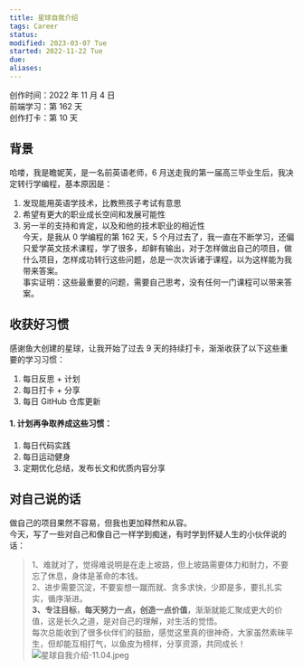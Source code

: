 ```yaml
---
title: 星球自我介绍
tags: Career 
status: 
modified: 2023-03-07 Tue
started: 2022-11-22 Tue
due: 
aliases: 
---
```

创作时间：2022 年 11 月 4 日  
前端学习：第 162 天  
创作打卡：第 10 天
## 背景
哈喽，我是瞻妮芙，是一名前英语老师，6 月送走我的第一届高三毕业生后，我决定转行学编程，基本原因是：
1. 发现能用英语学技术，比教熊孩子考试有意思
2. 希望有更大的职业成长空间和发展可能性
3. 另一半的支持和肯定，以及和他的技术职业的相近性  
今天，是我从 0 学编程的第 162 天，5 个月过去了，我一直在不断学习，还偏只爱学英文技术课程，学了很多，却鲜有输出，对于怎样做出自己的项目，做什么项目，怎样成功转行这些问题，总是一次次诉诸于课程，以为这样能为我带来答案。  
事实证明：这些最重要的问题，需要自己思考，没有任何一门课程可以带来答案。
## 收获好习惯
感谢鱼大创建的星球，让我开始了过去 9 天的持续打卡，渐渐收获了以下这些重要的学习习惯：
1. 每日反思 + 计划
2. 每日打卡 + 分享
3. 每日 GitHub 仓库更新
#### 1. 计划再争取养成这些习惯：
1. 每日代码实践
2. 每日运动健身
3. 定期优化总结，发布长文和优质内容分享
## 对自己说的话
做自己的项目果然不容易，但我也更加释然和从容。  
今天，写了一些对自己和像自己一样学到痴迷，有时学到怀疑人生的小伙伴说的话：

> 1、难就对了，觉得难说明是在走上坡路，但上坡路需要体力和耐力，不要忘了休息，身体是革命的本钱。  
> 2、进步需要沉淀，不要妄想一蹴而就、贪多求快，少即是多，要扎扎实实，循序渐进。  
> **3、专注目标**，**每天努力一点，创造一点价值**，渐渐就能汇聚成更大的价值，这是长久之道，是对自己的理解，对生活的觉悟。  
每次总能收到了很多伙伴们的鼓励，感觉这里真的很神奇，大家虽然素昧平生，但却能互相打气，以鱼皮为榜样，分享资源，共同成长！  
![星球自我介绍-11.04.jpeg](https://cdn.nlark.com/yuque/0/2022/jpeg/29677165/1667650554558-5fbe0ef3-26f7-498d-b556-69d2508e0657.jpeg#averageHue=%23d9dcd9&clientId=ub64e2525-f10b-4&crop=0.0578&crop=0.5314&crop=0.6405&crop=0.6114&from=ui&height=734&id=ucafb649b&margin=%5Bobject%20Object%5D&name=%E6%98%9F%E7%90%83%E8%87%AA%E6%88%91%E4%BB%8B%E7%BB%8D-11.04.jpeg&originHeight=3034&originWidth=1711&originalType=binary&ratio=1&rotation=0&showTitle=false&size=4935977&status=done&style=none&taskId=u5cf2e68f-fd6f-4504-86fa-dc1b5c3faca&title=&width=414)